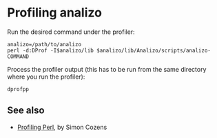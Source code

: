 # Profiling analizo

Run the desired command under the profiler:

```console
analizo=/path/to/analizo
perl -d:DProf -I$analizo/lib $analizo/lib/Analizo/scripts/analizo-COMMAND
```

Process the profiler output (this has to be run from the same directory where
you run the profiler):

```console
dprofpp
```

## See also

* [Profiling Perl](http://www.perl.com/pub/2004/06/25/profiling.html), by Simon
  Cozens
